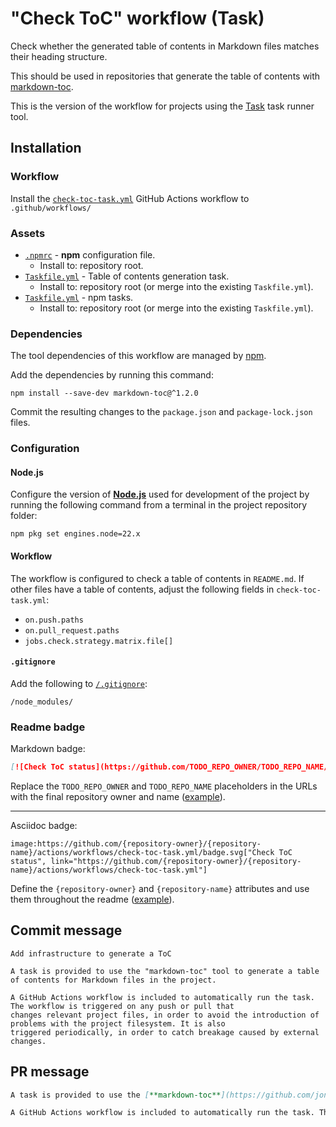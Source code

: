 # "Check ToC" workflow (Task)

Check whether the generated table of contents in Markdown files matches their heading structure.

This should be used in repositories that generate the table of contents with [markdown-toc](https://github.com/jonschlinkert/markdown-toc).

This is the version of the workflow for projects using the [Task](https://taskfile.dev/#/) task runner tool.

## Installation

### Workflow

Install the [`check-toc-task.yml`](check-toc-task.yml) GitHub Actions workflow to `.github/workflows/`

### Assets

- [`.npmrc`](assets/npm/.npmrc) - **npm** configuration file.
  - Install to: repository root.
- [`Taskfile.yml`](assets/check-toc-task/Taskfile.yml) - Table of contents generation task.
  - Install to: repository root (or merge into the existing `Taskfile.yml`).
- [`Taskfile.yml`](assets/npm-task/Taskfile.yml) - npm tasks.
  - Install to: repository root (or merge into the existing `Taskfile.yml`).

### Dependencies

The tool dependencies of this workflow are managed by [npm](https://www.npmjs.com/).

Add the dependencies by running this command:

```text
npm install --save-dev markdown-toc@^1.2.0
```

Commit the resulting changes to the `package.json` and `package-lock.json` files.

### Configuration

#### Node.js

Configure the version of [**Node.js**](https://nodejs.org) used for development of the project by running the following command from a terminal in the project repository folder:

```text
npm pkg set engines.node=22.x
```

#### Workflow

The workflow is configured to check a table of contents in `README.md`. If other files have a table of contents, adjust the following fields in `check-toc-task.yml`:

- `on.push.paths`
- `on.pull_request.paths`
- `jobs.check.strategy.matrix.file[]`

#### `.gitignore`

Add the following to [`/.gitignore`](https://git-scm.com/docs/gitignore):

```
/node_modules/
```

### Readme badge

Markdown badge:

```markdown
[![Check ToC status](https://github.com/TODO_REPO_OWNER/TODO_REPO_NAME/actions/workflows/check-toc-task.yml/badge.svg)](https://github.com/TODO_REPO_OWNER/TODO_REPO_NAME/actions/workflows/check-toc-task.yml)
```

Replace the `TODO_REPO_OWNER` and `TODO_REPO_NAME` placeholders in the URLs with the final repository owner and name ([example](https://raw.githubusercontent.com/arduino-libraries/ArduinoIoTCloud/master/README.md)).

---

Asciidoc badge:

```adoc
image:https://github.com/{repository-owner}/{repository-name}/actions/workflows/check-toc-task.yml/badge.svg["Check ToC status", link="https://github.com/{repository-owner}/{repository-name}/actions/workflows/check-toc-task.yml"]
```

Define the `{repository-owner}` and `{repository-name}` attributes and use them throughout the readme ([example](https://raw.githubusercontent.com/arduino-libraries/WiFiNINA/master/README.adoc)).

## Commit message

```
Add infrastructure to generate a ToC

A task is provided to use the "markdown-toc" tool to generate a table of contents for Markdown files in the project.

A GitHub Actions workflow is included to automatically run the task. The workflow is triggered on any push or pull that
changes relevant project files, in order to avoid the introduction of problems with the project filesystem. It is also
triggered periodically, in order to catch breakage caused by external changes.
```

## PR message

```markdown
A task is provided to use the [**markdown-toc**](https://github.com/jonschlinkert/markdown-toc) tool to generate a table of contents for Markdown files in the project.

A GitHub Actions workflow is included to automatically run the task. The workflow is triggered on any push or pull that changes relevant project files, in order to avoid the introduction of problems with the project filesystem. It is also triggered periodically, in order to catch breakage caused by external changes.
```
